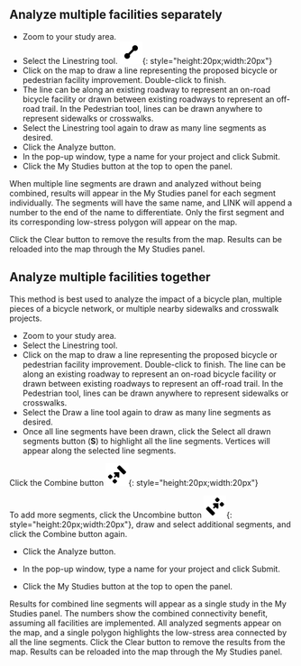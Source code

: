 ## Analyze multiple facilities separately
- Zoom to your study area.
- Select the Linestring  tool. ![linestring](../assets/line.svg){: style="height:20px;width:20px"}
- Click on the map to draw a line representing the proposed bicycle or pedestrian facility improvement. Double-click to finish.
- The line can be along an existing roadway to represent an on-road bicycle facility or drawn between existing roadways to represent an off-road trail. In the Pedestrian tool, lines can be drawn anywhere to represent sidewalks or crosswalks. 
- Select the Linestring tool  again to draw as many line segments as desired.
- Click the Analyze button.
- In the pop-up window, type a name for your project and click Submit.
- Click the My Studies button at the top to open the panel. 

When multiple line segments are drawn and analyzed without being combined, results will appear in the My Studies panel for each segment individually. The segments will have the same name, and LINK will append a number to the end of the name to differentiate. Only the first segment and its corresponding low-stress polygon will appear on the map.

Click the Clear button to remove the results from the map.  Results can be reloaded into the map through the My Studies panel. 

## Analyze multiple facilities together
This method is best used to analyze the impact of a bicycle plan, multiple pieces of a bicycle network, or multiple nearby sidewalks and crosswalk projects.

- Zoom to your study area.
- Select the Linestring tool.
- Click on the map to draw a line representing the proposed bicycle or pedestrian facility improvement. Double-click to finish.
The line can be along an existing roadway to represent an on-road bicycle facility or drawn between existing roadways to represent an off-road trail. In the Pedestrian tool, lines can be drawn anywhere to represent sidewalks or crosswalks. 
- Select the Draw a line tool again to draw as many line segments as desired.
- Once all line segments have been drawn, click the Select all drawn segments button (**S**) to highlight all the line segments. Vertices will appear along the selected line segments.

Click the Combine button ![linestring](../assets/combine.svg){: style="height:20px;width:20px"}
 
To add more segments, click the Uncombine button ![linestring](../assets/uncombine.svg){: style="height:20px;width:20px"}, draw and select additional segments, and click the Combine button again. 

- Click the Analyze button.

- In the pop-up window, type a name for your project and click Submit.

- Click the My Studies button at the top to open the panel.

Results for combined line segments will appear as a single study in the My Studies panel. The numbers show the combined connectivity benefit, assuming all facilities are implemented. All analyzed segments appear on the map, and a single polygon highlights the low-stress area connected by all the line segments.
Click the Clear button to remove the results from the map.  Results can be reloaded into the map through the My Studies panel. 


